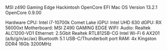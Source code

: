 MSI z490 Gaming Edge Hackintosh OpenCore EFI
Mac OS Version 13.2.1
OpenCore 0.9.00

Hardware
CPU: Intel i7-10700k Comet Lake
iGPU: Intel UHD 630
dGPU: RX 56000xt
Motherboard: MSI Z490 GAMING EDGE WIFI:
Audio: Realtek ALC1200-VD1
Ethernet: 2.5Gbit Realtek RTL8125B-CG
Intel Wi-Fi 6 AX201 (a/b/g/n/ac/ax)
Bluetooth 5.1
USB-C/Thunderbolt port
RAM: 4x Kingston DDR4 16Gb 3200MHz
